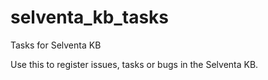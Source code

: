 # selventa_kb_tasks
Tasks for Selventa KB

Use this to register issues, tasks or bugs in the Selventa KB.
